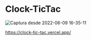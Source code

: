 # Clock-TicTac

![Captura desde 2022-06-09 16-35-11](https://user-images.githubusercontent.com/87668648/172930457-3dd395db-300a-4932-8484-7fc2390b87ea.png)

https://clock-tic-tac.vercel.app/
